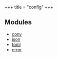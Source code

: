 +++
title = "config"
+++
## Modules

+ [conv](conv)
+ [json](json)
+ [toml](toml)
+ [error](error)


